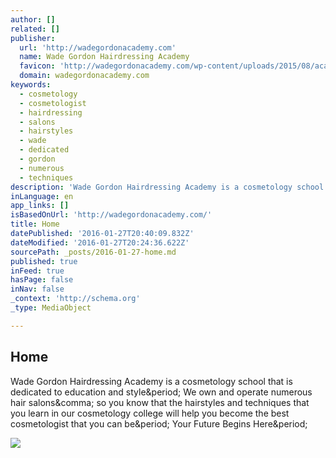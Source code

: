 ```yaml
---
author: []
related: []
publisher:
  url: 'http://wadegordonacademy.com'
  name: Wade Gordon Hairdressing Academy
  favicon: 'http://wadegordonacademy.com/wp-content/uploads/2015/08/academy_favicon.png'
  domain: wadegordonacademy.com
keywords:
  - cosmetology
  - cosmetologist
  - hairdressing
  - salons
  - hairstyles
  - wade
  - dedicated
  - gordon
  - numerous
  - techniques
description: 'Wade Gordon Hairdressing Academy is a cosmetology school that is dedicated to education and style. We own and operate numerous hair salons, so you know that the hairstyles and techniques that you learn in our cosmetology college will help you become the best cosmetologist that you can be. Your Future Begins Here.'
inLanguage: en
app_links: []
isBasedOnUrl: 'http://wadegordonacademy.com/'
title: Home
datePublished: '2016-01-27T20:40:09.832Z'
dateModified: '2016-01-27T20:24:36.622Z'
sourcePath: _posts/2016-01-27-home.md
published: true
inFeed: true
hasPage: false
inNav: false
_context: 'http://schema.org'
_type: MediaObject

---
```

<article style=""><h1>Home</h1><p>Wade Gordon Hairdressing Academy is a cosmetology school that is dedicated to education and style&amp;period; We own and operate numerous hair salons&amp;comma; so you know that the hairstyles and techniques that you learn in our cosmetology college will help you become the best cosmetologist that you can be&amp;period; Your Future Begins Here&amp;period;</p><img src="http://wadegordonacademy.com/wp-content/uploads/2015/08/sfactorlogo-150.png" /></article>